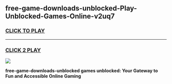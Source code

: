 
## free-game-downloads-unblocked-Play-Unblocked-Games-Online-v2uq7
<h3>
<a href="https://premium76.site?title=free-game-downloads-unblocked&ref=25A">CLICK TO PLAY</a></h3>
<hr>

<h3>
<a href="https://premium76.site?title=free-game-downloads-unblocked&ref=25A">CLICK 2 PLAY</a>
  
</h3>

<a href="https://premium76.site?title=free-game-downloads-unblocked&ref=25A"><img src="https://clearcache.store/games.png"></a>


**free-game-downloads-unblocked games unblocked: Your Gateway to Fun and Accessible Online Gaming**

